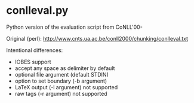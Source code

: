 # conlleval.py

Python version of the evaluation script from CoNLL'00-

Original (perl): http://www.cnts.ua.ac.be/conll2000/chunking/conlleval.txt

Intentional differences:

- IOBES support
- accept any space as delimiter by default
- optional file argument (default STDIN)
- option to set boundary (-b argument)
- LaTeX output (-l argument) not supported
- raw tags (-r argument) not supported
